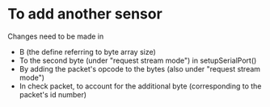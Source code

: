 # To add another sensor
Changes need to be made in
* B (the define referring to byte array size)
* To the second byte (under "request stream mode") in setupSerialPort()
* By adding the packet's opcode to the bytes (also under "request stream mode")
* In check packet, to account for the additional byte (corresponding to the packet's id number)
